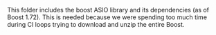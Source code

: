 This folder includes the boost ASIO library and its dependencies (as of Boost 1.72).
This is needed because we were spending too much time during CI loops trying to download and unzip the entire Boost.